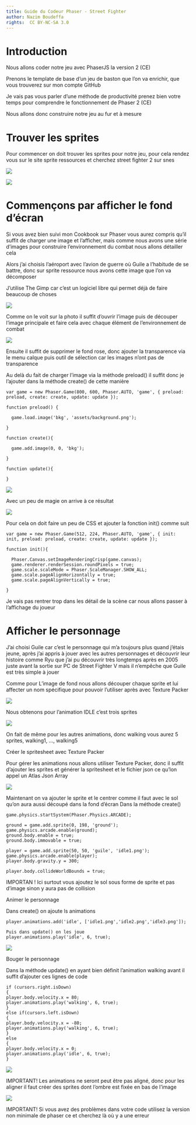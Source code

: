 ```yaml
---
title: Guide du Codeur Phaser - Street Fighter
author: Nazim Boudeffa
rights:  CC BY-NC-SA 3.0
---
```


# Introduction

Nous allons coder notre jeu avec PhaserJS la version 2 (CE)

Prenons le template de base d’un jeu de baston que l’on va enrichir, que vous trouverez sur mon compte GitHub

Je vais pas vous parler d’une méthode de productivité prenez bien votre temps pour comprendre le fonctionnement de Phaser 2 (CE)

Nous allons donc construire notre jeu au fur et à mesure


# Trouver les sprites

Pour commencer on doit trouver les sprites pour notre jeu, pour cela rendez vous sur le site sprite ressources et cherchez street fighter 2 sur snes

![](images/1.png)

![](images/2.gif)

# Commençons par afficher le fond d’écran

Si vous avez bien suivi mon Cookbook sur Phaser vous aurez compris qu’il suffit de charger une image et l’afficher, mais comme nous avons une série d’images pour construire l’environnement du combat nous allons détailler cela

Alors j’ai choisis l’aéroport avec l’avion de guerre où Guile a l’habitude de se battre, donc sur sprite ressource nous avons cette image que l’on va décomposer

J’utilise The Gimp car c’est un logiciel libre qui permet déjà de faire beaucoup de choses

![](images/3.png)

Comme on le voit sur la photo il suffit d’ouvrir l’image puis de découper l’image principale et faire cela avec chaque élément de l’environnement de combat

![](images/4.png)

Ensuite il suffit de supprimer le fond rose, donc ajouter la transparence via le menu calque puis outil de sélection car les images n’ont pas de transparence

Au delà du fait de charger l’image via la méthode preload() il suffit donc je l’ajouter dans la méthode create() de cette manière

```
var game = new Phaser.Game(800, 600, Phaser.AUTO, 'game', { preload: preload, create: create, update: update });

function preload() {

  game.load.image('bkg', 'assets/background.png');

}

function create(){

  game.add.image(0, 0, 'bkg');

}

function update(){

}
```

![](images/5.png)

Avec un peu de magie on arrive à ce résultat

![](images/6.png)

Pour cela on doit faire un peu de CSS et ajouter la fonction init() comme suit

```
var game = new Phaser.Game(512, 224, Phaser.AUTO, 'game', { init: init, preload: preload, create: create, update: update });

function init(){

  Phaser.Canvas.setImageRenderingCrisp(game.canvas);
  game.renderer.renderSession.roundPixels = true;
  game.scale.scaleMode = Phaser.ScaleManager.SHOW_ALL;
  game.scale.pageAlignHorizontally = true;
  game.scale.pageAlignVertically = true;

}
```

Je vais pas rentrer trop dans les détail de la scène car nous allons passer à l’affichage du joueur

# Afficher le personnage

J’ai choisi Guile car c’est le personnage qui m’a toujours plus quand j’étais jeune, après j’ai appris à jouer avec les autres personnages et découvrir leur histoire comme Ryu que j’ai pu découvrir très longtemps après en 2005 juste avant la sortie sur PC de Street Fighter V mais il n’empêche que Guile est très simple à jouer

Comme pour L’image de fond nous allons découper chaque sprite et lui affecter un nom spécifique pour pouvoir l’utiliser après avec Texture Packer

![](images/7.png)

Nous obtenons pour l’animation IDLE c’est trois sprites

![](images/8.png)

On fait de même pour les autres animations, donc walking vous aurez 5 sprites, walking1, …, walking5

Créer le spritesheet avec Texture Packer

Pour gérer les animations nous allons utiliser Texture Packer, donc il suffit d’ajouter les sprites et générer la spritesheet et le fichier json ce qu’lon appel un Atlas Json Array

![](images/9.png)

Maintenant on va ajouter le sprite et le centrer comme il faut avec le sol qu’on aura aussi découpé dans la fond d’écran
 Dans la méthode create()

```
game.physics.startSystem(Phaser.Physics.ARCADE);

ground = game.add.sprite(0, 198, 'ground');
game.physics.arcade.enable(ground);
ground.body.enable = true;
ground.body.immovable = true;

player = game.add.sprite(50, 50, 'guile', 'idle1.png');
game.physics.arcade.enable(player);
player.body.gravity.y = 300;

player.body.collideWorldBounds = true;
```


IMPORTAN ! Ici surtout vous ajoutez le sol sous forme de sprite et pas d’image sinon y aura pas de collision


Animer le personnage

Dans create() on ajoute ls animations

```
player.animations.add('idle', ['idle1.png','idle2.png','idle3.png']);

Puis dans update() on les joue
player.animations.play('idle', 6, true);
```

![](images/10.gif)

Bouger le personnage

Dans la méthode update() en ayant bien définit l’animation walking avant il suffit d’ajouter ces lignes de code

```
if (cursors.right.isDown)
{
player.body.velocity.x = 80;
player.animations.play('walking', 6, true);
}
else if(cursors.left.isDown)
{
player.body.velocity.x = -80;
player.animations.play('walking', 6, true);
}
else
{
player.body.velocity.x = 0;
player.animations.play('idle', 6, true);
}
```

![](images/11.gif)

IMPORTANT!
Les animations ne seront peut être pas aligné, donc pour les aligner il faut créer des sprites dont l’ombre est fixée en bas de l’image

![](images/12.png)

IMPORTANT!
Si vous avez des problèmes dans votre code utilisez la version non minimale de phaser ce et cherchez là où y a une erreur
